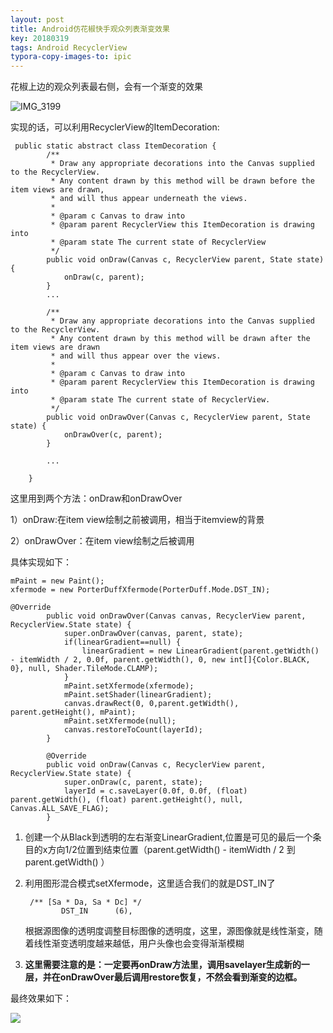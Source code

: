 ```yaml
---
layout: post
title: Android仿花椒快手观众列表渐变效果
key: 20180319
tags: Android RecyclerView
typora-copy-images-to: ipic
---
```


花椒上边的观众列表最右侧，会有一个渐变的效果

![IMG_3199](http://oon96myva.bkt.clouddn.com/md/uwd3c.jpg)

<!--more-->

实现的话，可以利用RecyclerView的ItemDecoration:

```
 public static abstract class ItemDecoration {
        /**
         * Draw any appropriate decorations into the Canvas supplied to the RecyclerView.
         * Any content drawn by this method will be drawn before the item views are drawn,
         * and will thus appear underneath the views.
         *
         * @param c Canvas to draw into
         * @param parent RecyclerView this ItemDecoration is drawing into
         * @param state The current state of RecyclerView
         */
        public void onDraw(Canvas c, RecyclerView parent, State state) {
            onDraw(c, parent);
        }
        ...
      
        /**
         * Draw any appropriate decorations into the Canvas supplied to the RecyclerView.
         * Any content drawn by this method will be drawn after the item views are drawn
         * and will thus appear over the views.
         *
         * @param c Canvas to draw into
         * @param parent RecyclerView this ItemDecoration is drawing into
         * @param state The current state of RecyclerView.
         */
        public void onDrawOver(Canvas c, RecyclerView parent, State state) {
            onDrawOver(c, parent);
        }
        
        ...

    }

```

这里用到两个方法：onDraw和onDrawOver

1）onDraw:在item view绘制之前被调用，相当于itemview的背景

2）onDrawOver：在item view绘制之后被调用

具体实现如下：

```
mPaint = new Paint();
xfermode = new PorterDuffXfermode(PorterDuff.Mode.DST_IN);

@Override
        public void onDrawOver(Canvas canvas, RecyclerView parent, RecyclerView.State state) {
            super.onDrawOver(canvas, parent, state);
            if(linearGradient==null) {
                linearGradient = new LinearGradient(parent.getWidth() - itemWidth / 2, 0.0f, parent.getWidth(), 0, new int[]{Color.BLACK, 0}, null, Shader.TileMode.CLAMP);
            }
            mPaint.setXfermode(xfermode);
            mPaint.setShader(linearGradient);
            canvas.drawRect(0, 0,parent.getWidth(), parent.getHeight(), mPaint);
            mPaint.setXfermode(null);
            canvas.restoreToCount(layerId);
        }

        @Override
        public void onDraw(Canvas c, RecyclerView parent, RecyclerView.State state) {
            super.onDraw(c, parent, state);
            layerId = c.saveLayer(0.0f, 0.0f, (float) parent.getWidth(), (float) parent.getHeight(), null, Canvas.ALL_SAVE_FLAG);
        }
```

1. 创建一个从Black到透明的左右渐变LinearGradient,位置是可见的最后一个条目的x方向1/2位置到结束位置（parent.getWidth() - itemWidth / 2   到parent.getWidth() ）

2. 利用图形混合模式setXfermode，这里适合我们的就是DST_IN了

   ```
    /** [Sa * Da, Sa * Dc] */
           DST_IN      (6),
   ```

   根据源图像的透明度调整目标图像的透明度，这里，源图像就是线性渐变，随着线性渐变透明度越来越低，用户头像也会变得渐渐模糊

3. **这里需要注意的是：一定要再onDraw方法里，调用savelayer生成新的一层，并在onDrawOver最后调用restore恢复，不然会看到渐变的边框。**


最终效果如下：

![](http://oon96myva.bkt.clouddn.com/md/s7dyz.gif)